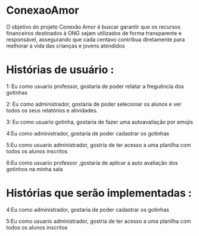 # ConexaoAmor
O objetivo do projeto Conexão Amor é buscar garantir que os recursos financeiros destinados à ONG sejam utilizados de forma transparente e responsável, assegurando que cada centavo contribua diretamente para melhorar a vida das crianças e jovens atendidos

# Histórias de usuário :

1: Eu como usuario professor, gostaria de poder relatar a freguência dos gotinhas

2: Eu como administrador, gostaria de poder selecionar os alunos e ver todos os seus relatórios e atividades.

3: Eu como usuario gotinha, gostaria de fazer uma autoavaliação por emojis

4:Eu como administrador, gostaria de poder cadastrar os gotinhas

5:Eu como usuario administrador, gostria de ter acesso a uma planilha com todos os alunos inscritos

6:Eu como usuario professor ,gostaria de aplicar a auto avaliação dos gotinhos na minha sala

# Histórias que serão implementadas :

4:Eu como administrador, gostaria de poder cadastrar os gotinhas

5:Eu como usuario administrador, gostria de ter acesso a uma planilha com todos os alunos inscritos

